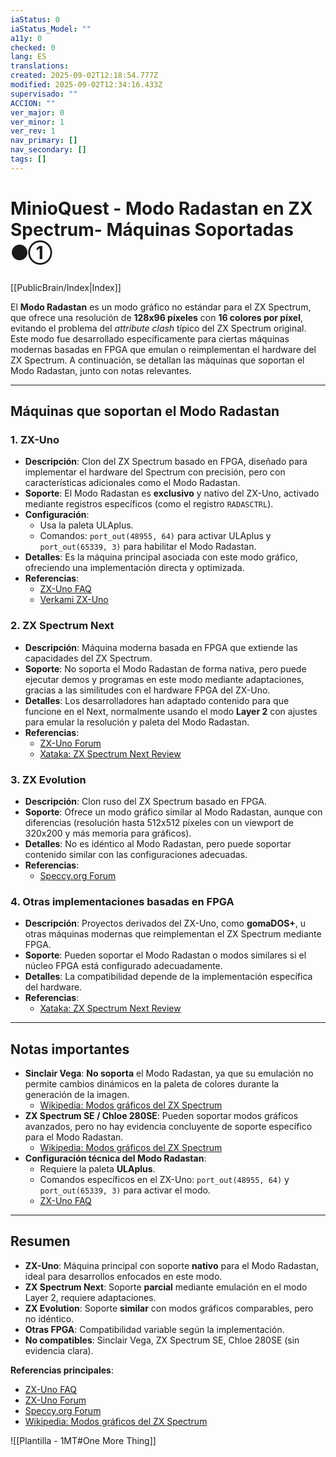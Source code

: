 ```yaml
---
iaStatus: 0
iaStatus_Model: ""
a11y: 0
checked: 0
lang: ES
translations: 
created: 2025-09-02T12:18:54.777Z
modified: 2025-09-02T12:34:16.433Z
supervisado: ""
ACCION: ""
ver_major: 0
ver_minor: 1
ver_rev: 1
nav_primary: []
nav_secondary: []
tags: []
---
```

# MinioQuest - Modo Radastan en ZX Spectrum- Máquinas Soportadas ⚫①

[[PublicBrain/Index|Index]]

El **Modo Radastan** es un modo gráfico no estándar para el ZX Spectrum, que ofrece una resolución de **128x96 píxeles** con **16 colores por píxel**, evitando el problema del *attribute clash* típico del ZX Spectrum original. Este modo fue desarrollado específicamente para ciertas máquinas modernas basadas en FPGA que emulan o reimplementan el hardware del ZX Spectrum. A continuación, se detallan las máquinas que soportan el Modo Radastan, junto con notas relevantes.

---

## Máquinas que soportan el Modo Radastan

### 1. ZX-Uno
- **Descripción**: Clon del ZX Spectrum basado en FPGA, diseñado para implementar el hardware del Spectrum con precisión, pero con características adicionales como el Modo Radastan.
- **Soporte**: El Modo Radastan es **exclusivo** y nativo del ZX-Uno, activado mediante registros específicos (como el registro `RADASCTRL`).
- **Configuración**: 
  - Usa la paleta ULAplus.
  - Comandos: `port_out(48955, 64)` para activar ULAplus y `port_out(65339, 3)` para habilitar el Modo Radastan.
- **Detalles**: Es la máquina principal asociada con este modo gráfico, ofreciendo una implementación directa y optimizada.
- **Referencias**:
  - [ZX-Uno FAQ](https://uto.speccy.org/zxunofaq.html)
  - [Verkami ZX-Uno](https://www.verkami.com/projects/14074-zx-uno)

### 2. ZX Spectrum Next
- **Descripción**: Máquina moderna basada en FPGA que extiende las capacidades del ZX Spectrum.
- **Soporte**: No soporta el Modo Radastan de forma nativa, pero puede ejecutar demos y programas en este modo mediante adaptaciones, gracias a las similitudes con el hardware FPGA del ZX-Uno.
- **Detalles**: Los desarrolladores han adaptado contenido para que funcione en el Next, normalmente usando el modo **Layer 2** con ajustes para emular la resolución y paleta del Modo Radastan.
- **Referencias**:
  - [ZX-Uno Forum](https://www.zxuno.com/forum/viewtopic.php?t=561)
  - [Xataka: ZX Spectrum Next Review](https://www.xataka.com/analisis/zx-spectrum-next-dispositivo-revival-definitivo-he-probado-merece-cada-euro-que-cuesta)

### 3. ZX Evolution
- **Descripción**: Clon ruso del ZX Spectrum basado en FPGA.
- **Soporte**: Ofrece un modo gráfico similar al Modo Radastan, aunque con diferencias (resolución hasta 512x512 píxeles con un viewport de 320x200 y más memoria para gráficos).
- **Detalles**: No es idéntico al Modo Radastan, pero puede soportar contenido similar con las configuraciones adecuadas.
- **Referencias**:
  - [Speccy.org Forum](https://foro.speccy.org/viewtopic.php?f=8&t=4191)

### 4. Otras implementaciones basadas en FPGA
- **Descripción**: Proyectos derivados del ZX-Uno, como **gomaDOS+**, u otras máquinas modernas que reimplementan el ZX Spectrum mediante FPGA.
- **Soporte**: Pueden soportar el Modo Radastan o modos similares si el núcleo FPGA está configurado adecuadamente.
- **Detalles**: La compatibilidad depende de la implementación específica del hardware.
- **Referencias**:
  - [Xataka: ZX Spectrum Next Review](https://www.xataka.com/analisis/zx-spectrum-next-dispositivo-revival-definitivo-he-probado-merece-cada-euro-que-cuesta)

---

## Notas importantes
- **Sinclair Vega**: **No soporta** el Modo Radastan, ya que su emulación no permite cambios dinámicos en la paleta de colores durante la generación de la imagen.
  - [Wikipedia: Modos gráficos del ZX Spectrum](https://es.wikipedia.org/wiki/Modos_gr%25C3%25A1ficos_del_ZX_Spectrum)
- **ZX Spectrum SE / Chloe 280SE**: Pueden soportar modos gráficos avanzados, pero no hay evidencia concluyente de soporte específico para el Modo Radastan.
  - [Wikipedia: Modos gráficos del ZX Spectrum](https://es.wikipedia.org/wiki/Modos_gr%25C3%25A1ficos_del_ZX_Spectrum)
- **Configuración técnica del Modo Radastan**:
  - Requiere la paleta **ULAplus**.
  - Comandos específicos en el ZX-Uno: `port_out(48955, 64)` y `port_out(65339, 3)` para activar el modo.
  - [ZX-Uno FAQ](https://uto.speccy.org/zxunofaq.html)

---

## Resumen
- **ZX-Uno**: Máquina principal con soporte **nativo** para el Modo Radastan, ideal para desarrollos enfocados en este modo.
- **ZX Spectrum Next**: Soporte **parcial** mediante emulación en el modo Layer 2, requiere adaptaciones.
- **ZX Evolution**: Soporte **similar** con modos gráficos comparables, pero no idéntico.
- **Otras FPGA**: Compatibilidad variable según la implementación.
- **No compatibles**: Sinclair Vega, ZX Spectrum SE, Chloe 280SE (sin evidencia clara).

**Referencias principales**:
- [ZX-Uno FAQ](https://uto.speccy.org/zxunofaq.html)
- [ZX-Uno Forum](https://www.zxuno.com/forum/viewtopic.php?t=561)
- [Speccy.org Forum](https://foro.speccy.org/viewtopic.php?f=8&t=4191)
- [Wikipedia: Modos gráficos del ZX Spectrum](https://es.wikipedia.org/wiki/Modos_gr%25C3%25A1ficos_del_ZX_Spectrum)


![[Plantilla - 1MT#One More Thing]]